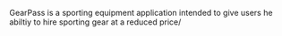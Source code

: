 GearPass is a sporting equipment application intended to give users he abiltiy to hire sporting gear at a reduced price/
